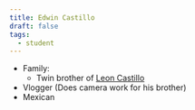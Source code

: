 ```yaml
---
title: Edwin Castillo
draft: false
tags:
  - student
---
```


- Family:
	- Twin brother of [Leon Castillo](Leon%20Castillo.md)
- Vlogger (Does camera work for his brother)
- Mexican